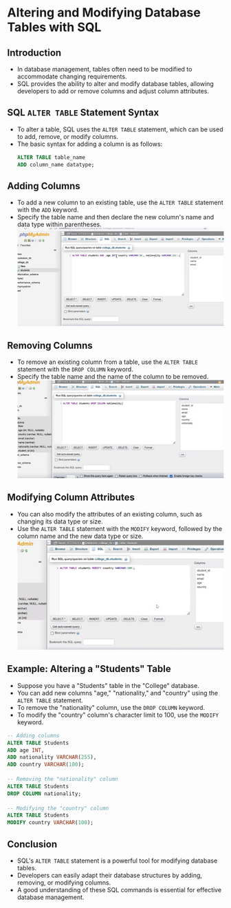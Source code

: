 

# Altering and Modifying Database Tables with SQL

## Introduction
- In database management, tables often need to be modified to accommodate changing requirements.
- SQL provides the ability to alter and modify database tables, allowing developers to add or remove columns and adjust column attributes.

## SQL `ALTER TABLE` Statement Syntax
- To alter a table, SQL uses the `ALTER TABLE` statement, which can be used to add, remove, or modify columns.
- The basic syntax for adding a column is as follows:
  ```sql
  ALTER TABLE table_name
  ADD column_name datatype;
  ```

## Adding Columns
- To add a new column to an existing table, use the `ALTER TABLE` statement with the `ADD` keyword.
- Specify the table name and then declare the new column's name and data type within parentheses.
![Alt text](image-1.png)

## Removing Columns
- To remove an existing column from a table, use the `ALTER TABLE` statement with the `DROP COLUMN` keyword.
- Specify the table name and the name of the column to be removed.
![Alt text](image-2.png)
## Modifying Column Attributes
- You can also modify the attributes of an existing column, such as changing its data type or size.
- Use the `ALTER TABLE` statement with the `MODIFY` keyword, followed by the column name and the new data type or size.
![Alt text](image-3.png)
## Example: Altering a "Students" Table
- Suppose you have a "Students" table in the "College" database.
- You can add new columns "age," "nationality," and "country" using the `ALTER TABLE` statement.
- To remove the "nationality" column, use the `DROP COLUMN` keyword.
- To modify the "country" column's character limit to 100, use the `MODIFY` keyword.

```sql
-- Adding columns
ALTER TABLE Students
ADD age INT,
ADD nationality VARCHAR(255),
ADD country VARCHAR(100);

-- Removing the "nationality" column
ALTER TABLE Students
DROP COLUMN nationality;

-- Modifying the "country" column
ALTER TABLE Students
MODIFY country VARCHAR(100);
```

## Conclusion
- SQL's `ALTER TABLE` statement is a powerful tool for modifying database tables.
- Developers can easily adapt their database structures by adding, removing, or modifying columns.
- A good understanding of these SQL commands is essential for effective database management.
